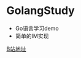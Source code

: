 # GolangStudy
- Go语言学习demo
- 简单的IM实现

[B站地址][1]

[1]:https://www.bilibili.com/video/BV1gf4y1r79E?p=52&share_medium=android&share_plat=android&share_source=WEIXIN&share_tag=s_i&timestamp=1621746963&unique_k=h2CYbI
